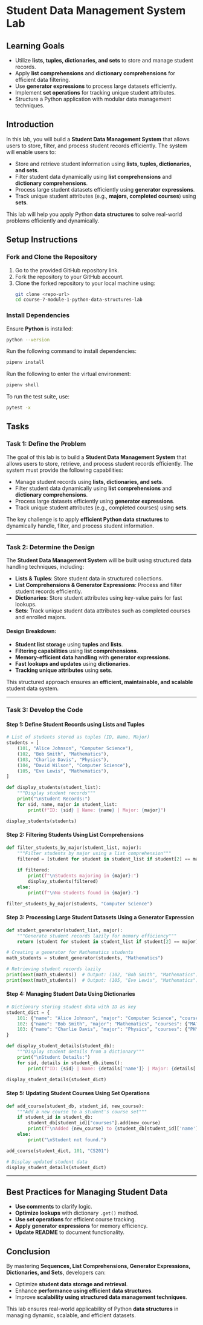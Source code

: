 # Student Data Management System Lab

## Learning Goals

- Utilize **lists, tuples, dictionaries, and sets** to store and manage student records.
- Apply **list comprehensions** and **dictionary comprehensions** for efficient data filtering.
- Use **generator expressions** to process large datasets efficiently.
- Implement **set operations** for tracking unique student attributes.
- Structure a Python application with modular data management techniques.

## Introduction

In this lab, you will build a **Student Data Management System** that allows users to store, filter, and process student records efficiently. The system will enable users to:

- Store and retrieve student information using **lists, tuples, dictionaries, and sets**.
- Filter student data dynamically using **list comprehensions** and **dictionary comprehensions**.
- Process large student datasets efficiently using **generator expressions**.
- Track unique student attributes (e.g., **majors, completed courses**) using **sets**.

This lab will help you apply Python **data structures** to solve real-world problems efficiently and dynamically.

## Setup Instructions

### Fork and Clone the Repository

1. Go to the provided GitHub repository link.
2. Fork the repository to your GitHub account.
3. Clone the forked repository to your local machine using:
   ```sh
   git clone <repo-url>
   cd course-7-module-1-python-data-structures-lab
   ```

### Install Dependencies

Ensure **Python** is installed:
```sh
python --version
```

Run the following command to install dependencies:
```sh
pipenv install
```

Run the following to enter the virtual environment:
```sh
pipenv shell
```

To run the test suite, use:
```sh
pytest -x
```

## Tasks

### Task 1: Define the Problem

The goal of this lab is to build a **Student Data Management System** that allows users to store, retrieve, and process student records efficiently. The system must provide the following capabilities:

- Manage student records using **lists, dictionaries, and sets**.
- Filter student data dynamically using **list comprehensions** and **dictionary comprehensions**.
- Process large datasets efficiently using **generator expressions**.
- Track unique student attributes (e.g., completed courses) using **sets**.

The key challenge is to apply **efficient Python data structures** to dynamically handle, filter, and process student information.

---

### Task 2: Determine the Design

The **Student Data Management System** will be built using structured data handling techniques, including:

- **Lists & Tuples**: Store student data in structured collections.
- **List Comprehensions & Generator Expressions**: Process and filter student records efficiently.
- **Dictionaries**: Store student attributes using key-value pairs for fast lookups.
- **Sets**: Track unique student data attributes such as completed courses and enrolled majors.

#### Design Breakdown:
- **Student list storage** using **tuples** and **lists**.
- **Filtering capabilities** using **list comprehensions**.
- **Memory-efficient data handling** with **generator expressions**.
- **Fast lookups and updates** using **dictionaries**.
- **Tracking unique attributes** using **sets**.

This structured approach ensures an **efficient, maintainable, and scalable** student data system.

---

### Task 3: Develop the Code

#### Step 1: Define Student Records using Lists and Tuples

```python
# List of students stored as tuples (ID, Name, Major)
students = [
    (101, "Alice Johnson", "Computer Science"),
    (102, "Bob Smith", "Mathematics"),
    (103, "Charlie Davis", "Physics"),
    (104, "David Wilson", "Computer Science"),
    (105, "Eve Lewis", "Mathematics"),
]

def display_students(student_list):
    """Display student records"""
    print("\nStudent Records:")
    for sid, name, major in student_list:
        print(f"ID: {sid} | Name: {name} | Major: {major}")

display_students(students)
```

#### Step 2: Filtering Students Using List Comprehensions

```python
def filter_students_by_major(student_list, major):
    """Filter students by major using a list comprehension"""
    filtered = [student for student in student_list if student[2] == major]
    
    if filtered:
        print(f"\nStudents majoring in {major}:")
        display_students(filtered)
    else:
        print(f"\nNo students found in {major}.")

filter_students_by_major(students, "Computer Science")
```

#### Step 3: Processing Large Student Datasets Using a Generator Expression

```python
def student_generator(student_list, major):
    """Generate student records lazily for memory efficiency"""
    return (student for student in student_list if student[2] == major)

# Creating a generator for Mathematics students
math_students = student_generator(students, "Mathematics")

# Retrieving student records lazily
print(next(math_students))  # Output: (102, "Bob Smith", "Mathematics")
print(next(math_students))  # Output: (105, "Eve Lewis", "Mathematics")
```

#### Step 4: Managing Student Data Using Dictionaries

```python
# Dictionary storing student data with ID as key
student_dict = {
    101: {"name": "Alice Johnson", "major": "Computer Science", "courses": {"CS101", "CS102"}},
    102: {"name": "Bob Smith", "major": "Mathematics", "courses": {"MATH101", "MATH102"}},
    103: {"name": "Charlie Davis", "major": "Physics", "courses": {"PHYS101", "PHYS102"}},
}

def display_student_details(student_db):
    """Display student details from a dictionary"""
    print("\nStudent Details:")
    for sid, details in student_db.items():
        print(f"ID: {sid} | Name: {details['name']} | Major: {details['major']} | Courses: {details['courses']}")

display_student_details(student_dict)
```

#### Step 5: Updating Student Courses Using Set Operations

```python
def add_course(student_db, student_id, new_course):
    """Add a new course to a student's course set"""
    if student_id in student_db:
        student_db[student_id]["courses"].add(new_course)
        print(f"\nAdded {new_course} to {student_db[student_id]['name']}'s courses.")
    else:
        print("\nStudent not found.")

add_course(student_dict, 101, "CS201")

# Display updated student data
display_student_details(student_dict)
```

---

## Best Practices for Managing Student Data

- **Use comments** to clarify logic.
- **Optimize lookups** with dictionary `.get()` method.
- **Use set operations** for efficient course tracking.
- **Apply generator expressions** for memory efficiency.
- **Update README** to document functionality.

## Conclusion

By mastering **Sequences, List Comprehensions, Generator Expressions, Dictionaries, and Sets**, developers can:

- Optimize **student data storage and retrieval**.
- Enhance **performance using efficient data structures**.
- Improve **scalability using structured data management techniques**.

This lab ensures real-world applicability of Python **data structures** in managing dynamic, scalable, and efficient datasets.